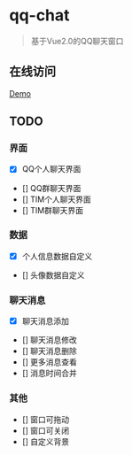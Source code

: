 # qq-chat

> 基于Vue2.0的QQ聊天窗口

## 在线访问

[Demo](https://hellodigua.github.io/qq-chat/dist/)

## TODO

### 界面

- [x] QQ个人聊天界面
- [] QQ群聊天界面
- [] TIM个人聊天界面
- [] TIM群聊天界面

### 数据

- [x] 个人信息数据自定义
- [] 头像数据自定义

### 聊天消息

- [x] 聊天消息添加
- [] 聊天消息修改
- [] 聊天消息删除
- [] 更多消息查看
- [] 消息时间合并

### 其他
- [] 窗口可拖动
- [] 窗口可关闭
- [] 自定义背景